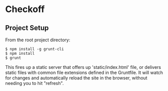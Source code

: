 # Checkoff

## Project Setup

From the root project directory:

    $ npm install -g grunt-cli
    $ npm install
    $ grunt

This fires up a static server that offers up 'static/index.html' file, or
delivers static files with common file extensions defined in the Gruntfile. It
will watch for changes and automatically reload the site in the browser,
without needing you to hit "refresh".
